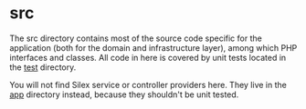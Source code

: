 # src

The src directory contains most of the source code specific for the application (both for the domain and infrastructure layer), among which PHP interfaces and classes. All code in here is covered by unit tests located in the [test](./test.md) directory.

You will not find Silex service or controller providers here. They live in the [app](./app.md) directory instead, because they shouldn't be unit tested.